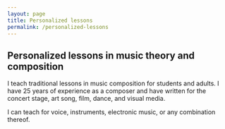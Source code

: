 ```yaml
---
layout: page
title: Personalized lessons
permalink: /personalized-lessons
---
```


## Personalized lessons in music theory and composition

I teach traditional lessons in music composition for students and adults. I have 25 years of experience as a composer and have written for the concert stage, art song, film, dance, and visual media.

I can teach for voice, instruments, electronic music, or any combination thereof.
